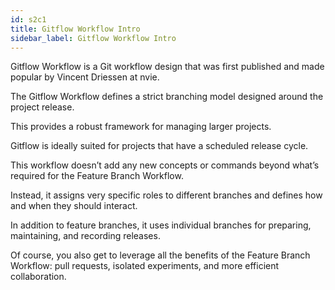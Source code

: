 ```yaml
---
id: s2c1
title: Gitflow Workflow Intro
sidebar_label: Gitflow Workflow Intro
---
```



Gitflow Workflow is a Git workflow design that was first published and made popular by Vincent Driessen at nvie.

The Gitflow Workflow defines a strict branching model designed around the project release.

This provides a robust framework for managing larger projects.  


Gitflow is ideally suited for projects that have a scheduled release cycle.

This workflow doesn’t add any new concepts or commands beyond what’s required for the Feature Branch Workflow.

Instead, it assigns very specific roles to different branches and defines how and when they should interact.

In addition to feature branches, it uses individual branches for preparing, maintaining, and recording releases.

Of course, you also get to leverage all the benefits of the Feature Branch Workflow: pull requests, isolated experiments, and more efficient collaboration.
